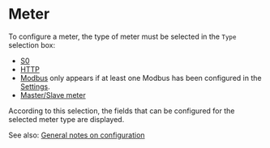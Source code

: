 # Meter
To configure a meter, the type of meter must be selected in the `Type` selection box:
- [S0](S0Meter_EN.md)
- [HTTP](HttpMeter_EN.md)
- [Modbus](ModbusMeter_EN.md) only appears if at least one Modbus has been configured in the [Settings](Settings_EN.md#user-content-modbus).
- [Master/Slave meter](MasterSlaveMeter_EN.md)

According to this selection, the fields that can be configured for the selected meter type are displayed.

See also: [General notes on configuration](Configuration_EN.md)